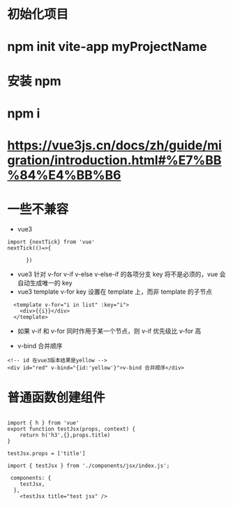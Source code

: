 # 初始化项目

# npm init vite-app myProjectName

# 安装 npm

# npm i
# https://vue3js.cn/docs/zh/guide/migration/introduction.html#%E7%BB%84%E4%BB%B6 
# 一些不兼容

- vue3

```
import {nextTick} from 'vue'
nextTick(()=>{

      })
```

- vue3 针对 v-for v-if v-else v-else-if 的各项分支 key 将不是必须的，vue 会自动生成唯一的 key
- vue3 template v-for key 设置在 template 上，而非 template 的子节点

```
  <template v-for="i in list" :key="i">
    <div>{{i}}</div>
  </template>
```

- 如果 v-if 和 v-for 同时作用于某一个节点，则 v-if 优先级比 v-for 高

- v-bind 合并顺序

```
<!-- id 在vue3版本结果是yellow -->
<div id="red" v-bind="{id:'yellow'}">v-bind 合并顺序</div>
```

# 普通函数创建组件

```

import { h } from 'vue'
export function testJsx(props, context) {
    return h('h3',{},props.title)
}

testJsx.props = ['title']

import { testJsx } from './components/jsx/index.js';

 components: {
    testJsx,
  },
    <testJsx title="test jsx" />
```
